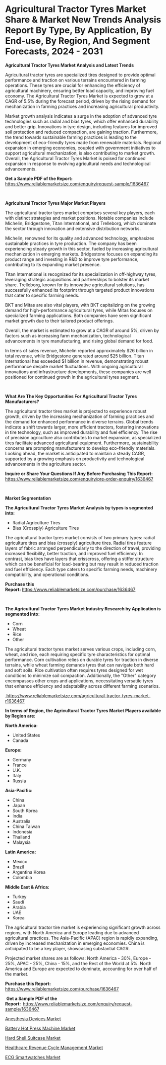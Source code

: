 <p><h1>Agricultural Tractor Tyres Market Share & Market New Trends Analysis Report By Type, By Application, By End-use, By Region, And Segment Forecasts, 2024 - 2031</h1></p><p><strong>Agricultural Tractor Tyres Market Analysis and Latest Trends</strong></p>
<p><p>Agricultural tractor tyres are specialized tires designed to provide optimal performance and traction on various terrains encountered in farming operations. These tyres are crucial for enhancing the efficiency of agricultural machinery, ensuring better load capacity, and improving fuel economy. The Agricultural Tractor Tyres Market is expected to grow at a CAGR of 5.5% during the forecast period, driven by the rising demand for mechanization in farming practices and increasing agricultural productivity.</p><p>Market growth analysis indicates a surge in the adoption of advanced tyre technologies such as radial and bias tyres, which offer enhanced durability and better grip. Innovations in tyre design, including features for improved soil protection and reduced compaction, are gaining traction. Furthermore, the trend towards sustainable farming practices is leading to the development of eco-friendly tyres made from renewable materials. Regional expansion in emerging economies, coupled with government initiatives to support agricultural mechanization, is also contributing to market growth. Overall, the Agricultural Tractor Tyres Market is poised for continued expansion in response to evolving agricultural needs and technological advancements.</p></p>
<p><strong>Get a Sample PDF of the Report:&nbsp;</strong> <a href="https://www.reliablemarketsize.com/enquiry/request-sample/1636467">https://www.reliablemarketsize.com/enquiry/request-sample/1636467</a></p>
<p>&nbsp;</p>
<p><strong>Agricultural Tractor Tyres Major Market Players</strong></p>
<p><p>The agricultural tractor tyres market comprises several key players, each with distinct strategies and market positions. Notable companies include Michelin, Bridgestone, Titan International, and Trelleborg, which dominate the sector through innovation and extensive distribution networks.</p><p>Michelin, renowned for its quality and advanced technology, emphasizes sustainable practices in tyre production. The company has been experiencing steady growth in this sector, fueled by increasing agricultural mechanization in emerging markets. Bridgestone focuses on expanding its product range and investing in R&D to improve tyre performance, contributing to its expanding market presence.</p><p>Titan International is recognized for its specialization in off-highway tyres, leveraging strategic acquisitions and partnerships to bolster its market share. Trelleborg, known for its innovative agricultural solutions, has successfully enhanced its footprint through targeted product innovations that cater to specific farming needs.</p><p>BKT and Mitas are also vital players, with BKT capitalizing on the growing demand for high-performance agricultural tyres, while Mitas focuses on specialized farming applications. Both companies have seen significant market growth due to their tailored product offerings.</p><p>Overall, the market is estimated to grow at a CAGR of around 5%, driven by factors such as increasing farm mechanization, technological advancements in tyre manufacturing, and rising global demand for food.</p><p>In terms of sales revenue, Michelin reported approximately $26 billion in total revenue, while Bridgestone generated around $25 billion. Titan International has exceeded $1 billion in revenue, demonstrating robust performance despite market fluctuations. With ongoing agricultural innovations and infrastructure developments, these companies are well positioned for continued growth in the agricultural tyres segment.</p></p>
<p>&nbsp;</p>
<p><strong>What Are The Key Opportunities For Agricultural Tractor Tyres Manufacturers?</strong></p>
<p><p>The agricultural tractor tires market is projected to experience robust growth, driven by the increasing mechanization of farming practices and the demand for enhanced performance in diverse terrains. Global trends indicate a shift towards larger, more efficient tractors, fostering innovations in tire technology, such as improved durability and fuel efficiency. The rise of precision agriculture also contributes to market expansion, as specialized tires facilitate advanced agricultural equipment. Furthermore, sustainability concerns are prompting manufacturers to develop eco-friendly materials. Looking ahead, the market is anticipated to maintain a steady CAGR, supported by a growing emphasis on productivity and technological advancements in the agriculture sector.</p></p>
<p><strong>Inquire or Share Your Questions If Any Before Purchasing This Report:</strong> <a href="https://www.reliablemarketsize.com/enquiry/pre-order-enquiry/1636467">https://www.reliablemarketsize.com/enquiry/pre-order-enquiry/1636467</a></p>
<p>&nbsp;</p>
<p><strong>Market Segmentation</strong></p>
<p><strong>The Agricultural Tractor Tyres Market Analysis by types is segmented into:</strong></p>
<p><ul><li>Radial Agriculture Tires</li><li>Bias (Crossply) Agriculture Tires</li></ul></p>
<p><p>The agricultural tractor tyres market consists of two primary types: radial agriculture tires and bias (crossply) agriculture tires. Radial tires feature layers of fabric arranged perpendicularly to the direction of travel, providing increased flexibility, better traction, and improved fuel efficiency. In contrast, bias tires have layers that crisscross, offering a stiffer structure which can be beneficial for load-bearing but may result in reduced traction and fuel efficiency. Each type caters to specific farming needs, machinery compatibility, and operational conditions.</p></p>
<p><strong>Purchase this Report:&nbsp;</strong><a href="https://www.reliablemarketsize.com/purchase/1636467">https://www.reliablemarketsize.com/purchase/1636467</a></p>
<p>&nbsp;</p>
<p><strong>The Agricultural Tractor Tyres Market Industry Research by Application is segmented into:</strong></p>
<p><ul><li>Corn</li><li>Wheat</li><li>Rice</li><li>Other</li></ul></p>
<p><p>The agricultural tractor tyres market serves various crops, including corn, wheat, and rice, each requiring specific tyre characteristics for optimal performance. Corn cultivation relies on durable tyres for traction in diverse terrains, while wheat farming demands tyres that can navigate both hard and soft soils. Rice cultivation often requires tyres designed for wet conditions to minimize soil compaction. Additionally, the "Other" category encompasses other crops and applications, necessitating versatile tyres that enhance efficiency and adaptability across different farming scenarios.</p></p>
<p><a href="https://www.reliablemarketsize.com/agricultural-tractor-tyres-market-r1636467">&nbsp;https://www.reliablemarketsize.com/agricultural-tractor-tyres-market-r1636467</a></p>
<p><strong>In terms of Region, the Agricultural Tractor Tyres Market Players available by Region are:</strong></p>
<p>
    <p> <strong> North America: </strong>
        <ul>
            <li>United States</li>
            <li>Canada</li>
        </ul>
        </p> 
    <p> <strong> Europe: </strong>
        <ul>
            <li>Germany</li>
            <li>France</li>
            <li>U.K.</li>
            <li>Italy</li>
            <li>Russia</li>
        </ul>
        </p> 
    <p> <strong> Asia-Pacific: </strong>
        <ul>
            <li>China</li>
            <li>Japan</li>
            <li>South Korea</li>
            <li>India</li>
            <li>Australia</li>
            <li>China Taiwan</li>
            <li>Indonesia</li>
            <li>Thailand</li>
            <li>Malaysia</li>
        </ul>
        </p> 
    <p> <strong> Latin America: </strong>
        <ul>
            <li>Mexico</li>
            <li>Brazil</li>
            <li>Argentina Korea</li>
            <li>Colombia</li>
        </ul>
        </p> 
    <p> <strong> Middle East & Africa: </strong>
        <ul>
            <li>Turkey</li>
            <li>Saudi</li>
            <li>Arabia</li>
            <li>UAE</li>
            <li>Korea</li>
        </ul>
    </p>
    </p>
<p><p>The agricultural tractor tire market is experiencing significant growth across regions, with North America and Europe leading due to advanced agricultural practices. The Asia-Pacific (APAC) region is rapidly expanding, driven by increased mechanization in emerging economies. China is anticipated to be a key player, showcasing substantial CAGR. </p><p>Projected market shares are as follows: North America - 30%, Europe - 25%, APAC - 25%, China - 15%, and the Rest of the World at 5%. North America and Europe are expected to dominate, accounting for over half of the market.</p></p>
<p><strong>Purchase this Report: </strong><a href="https://www.reliablemarketsize.com/purchase/1636467">https://www.reliablemarketsize.com/purchase/1636467</a></p>
<p>&nbsp;<strong>Get a Sample PDF of the Report:&nbsp;&nbsp;</strong><a href="https://www.reliablemarketsize.com/enquiry/request-sample/1636467">https://www.reliablemarketsize.com/enquiry/request-sample/1636467</a></p>
<p><strong></strong></p>
<p><p><a href="https://www.linkedin.com/pulse/mapping-anesthesia-devices-market-trends-challenges-breakthroughs-0igwe?trackingId=jRZ5UlJyQYC8vcbXiE57jg%3D%3D">Anesthesia Devices Market</a></p><p><a href="https://medium.com/@aaronvargas43/emerging-opportunities-and-challenges-in-the-global-battery-hot-press-machine-market-2024-2031-98c97676d4ad?postPublishedType=repub">Battery Hot Press Machine Market</a></p><p><a href="https://issuu.com/reportprime-2/docs/hard-shell-suitcase-market-size-203_1f3e03d846f207">Hard Shell Suitcase Market</a></p><p><a href="https://www.linkedin.com/pulse/mapping-healthcare-revenue-cycle-management-market-trends-challenges-vrine?trackingId=iQgeomr3QMOvB63Z4OOrng%3D%3D">Healthcare Revenue Cycle Management Market</a></p><p><a href="https://issuu.com/reportprime-2/docs/ecg-smartwatches-market-size-2030.p_8a26fe93538d9e">ECG Smartwatches Market</a></p></p>